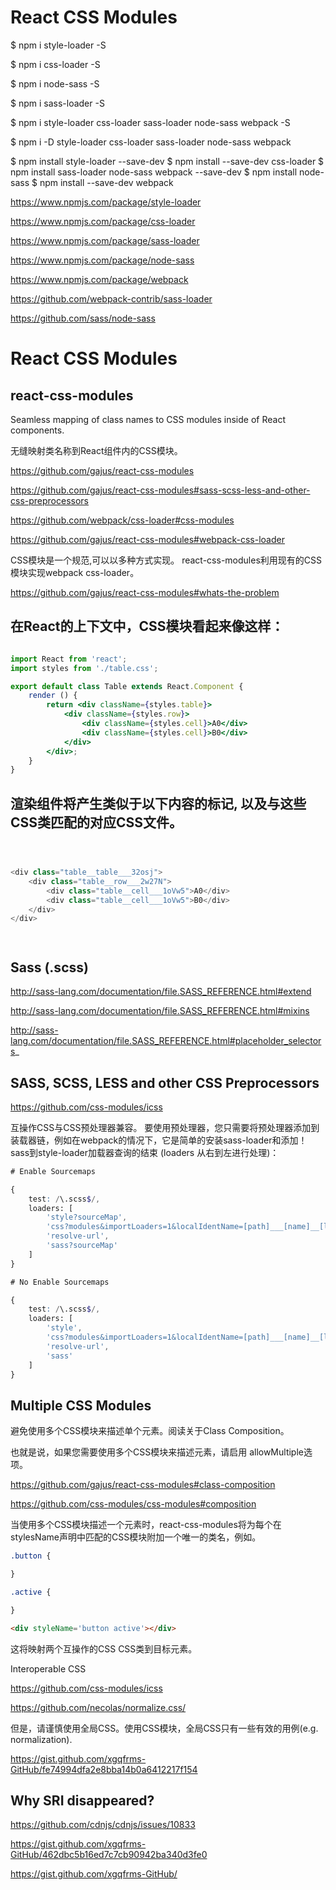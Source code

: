 # React CSS Modules




$ npm i style-loader -S

$ npm i css-loader -S

$ npm i node-sass -S

$ npm i sass-loader -S

$ npm i style-loader css-loader sass-loader node-sass webpack -S

$ npm i -D style-loader css-loader sass-loader node-sass webpack


$ npm install style-loader --save-dev
$ npm install --save-dev css-loader
$ npm install sass-loader node-sass webpack --save-dev
$ npm install node-sass
$ npm install --save-dev webpack



https://www.npmjs.com/package/style-loader

https://www.npmjs.com/package/css-loader

https://www.npmjs.com/package/sass-loader

https://www.npmjs.com/package/node-sass

https://www.npmjs.com/package/webpack



https://github.com/webpack-contrib/sass-loader

https://github.com/sass/node-sass










# React CSS Modules


## react-css-modules

Seamless mapping of class names to CSS modules inside of React components.

无缝映射类名称到React组件内的CSS模块。



https://github.com/gajus/react-css-modules

https://github.com/gajus/react-css-modules#sass-scss-less-and-other-css-preprocessors





https://github.com/webpack/css-loader#css-modules


https://github.com/gajus/react-css-modules#webpack-css-loader

CSS模块是一个规范,可以以多种方式实现。
react-css-modules利用现有的CSS模块实现webpack css-loader。


https://github.com/gajus/react-css-modules#whats-the-problem







## 在React的上下文中，CSS模块看起来像这样：

```jsx

import React from 'react';
import styles from './table.css';

export default class Table extends React.Component {
    render () {
        return <div className={styles.table}>
            <div className={styles.row}>
                <div className={styles.cell}>A0</div>
                <div className={styles.cell}>B0</div>
            </div>
        </div>;
    }
}

```

## 渲染组件将产生类似于以下内容的标记, 以及与这些CSS类匹配的对应CSS文件。

```js



<div class="table__table___32osj">
    <div class="table__row___2w27N">
        <div class="table__cell___1oVw5">A0</div>
        <div class="table__cell___1oVw5">B0</div>
    </div>
</div>




``` 












## Sass (.scss)
http://sass-lang.com/documentation/file.SASS_REFERENCE.html#extend

http://sass-lang.com/documentation/file.SASS_REFERENCE.html#mixins

http://sass-lang.com/documentation/file.SASS_REFERENCE.html#placeholder_selectors_





## SASS, SCSS, LESS and other CSS Preprocessors

https://github.com/css-modules/icss

互操作CSS与CSS预处理器兼容。
要使用预处理器，您只需要将预处理器添加到装载器链，例如在webpack的情况下，它是简单的安装sass-loader和添加！sass到style-loader加载器查询的结束
(loaders 从右到左进行处理)：





```scss
# Enable Sourcemaps

{
    test: /\.scss$/,
    loaders: [
        'style?sourceMap',
        'css?modules&importLoaders=1&localIdentName=[path]___[name]__[local]___[hash:base64:5]',
        'resolve-url',
        'sass?sourceMap'
    ]
}

# No Enable Sourcemaps

{
    test: /\.scss$/,
    loaders: [
        'style',
        'css?modules&importLoaders=1&localIdentName=[path]___[name]__[local]___[hash:base64:5]',
        'resolve-url',
        'sass'
    ]
}
``` 




## Multiple CSS Modules

避免使用多个CSS模块来描述单个元素。阅读关于Class Composition。

也就是说，如果您需要使用多个CSS模块来描述元素，请启用 allowMultiple选项。


https://github.com/gajus/react-css-modules#class-composition

https://github.com/css-modules/css-modules#composition



当使用多个CSS模块描述一个元素时，react-css-modules将为每个在stylesName声明中匹配的CSS模块附加一个唯一的类名，例如。


```css
.button {

}

.active {

}

``` 

```html
<div styleName='button active'></div>

``` 

这将映射两个互操作的CSS CSS类到目标元素。


Interoperable CSS

https://github.com/css-modules/icss





https://github.com/necolas/normalize.css/

但是，请谨慎使用全局CSS。使用CSS模块，全局CSS只有一些有效的用例(e.g. normalization).

https://gist.github.com/xgqfrms-GitHub/fe74994dfa2e8bba14b0a6412217f154



## Why SRI disappeared? 

https://github.com/cdnjs/cdnjs/issues/10833


https://gist.github.com/xgqfrms-GitHub/462dbc5b16ed7c7cb90942ba340d3fe0



https://gist.github.com/xgqfrms-GitHub/













